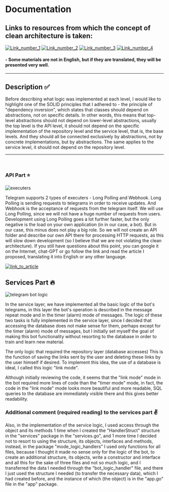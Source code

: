 # Documentation

## Links to resources from which the concept of clean architecture is taken:

[![Link_number_1](https://img.shields.io/badge/Link_number_1-FF5555)](https://golang-blog.blogspot.com/2021/04/basic-project-layout-go-application.html)
[![Link_number_2](https://img.shields.io/badge/Link_number_2-FF00FF)](https://github.com/golang-standards/project-layout)
[![Link_number_3](https://img.shields.io/badge/Link_number_3-800085)](https://github.com/olezhek28/clean-architecture/tree/main)
[![Link_number_4](https://img.shields.io/badge/Link_number_4-0000FF)](https://habr.com/ru/companies/inDrive/articles/690088/)

#### - Some materials are not in English, but if they are translated, they will be presented very well.

---

## Description :white_check_mark:

Before describing what logic was implemented at each level, I would like to highlight one of 
the SOLID principles that I adhered to - the principle of "dependency inversion", which states 
that classes should depend on abstractions, not on specific details. In other words, this means 
that top-level abstractions should not depend on lower-level abstractions, usually the top level 
is the API level, it should not depend on the specific implementation of the repository level 
and the service level, that is, the base levels. And they should all be connected exclusively 
by abstractions, not by concrete implementations, but by abstractions. The same applies to the 
service level, it should not depend on the repository level.

--- 
<br>

### API Part :star:

![executers](https://github.com/user-attachments/assets/77c8b9bb-4f8d-452d-ba4e-767299d67425)

Telegram supports 2 types of executers - Long Polling and Webhook.
Long Polling is sending requests to telegrams in order to receive
updates. And Webhook is the acceptance of requests from the telegram itself. 
We  will use Long Polling, since we will not have a huge
number of requests from users. Development using Long Polling goes a lot further faster, 
but the only negative is the load on your own application (in
in our case, a bot). But in our case, this minus does not play a big role.
So we will not create an API folder and describe our own API there for processing 
HTTP requests, as this will slow down development (so I believe that we are not 
violating the clean architecture). If you still have questions about this point, 
you can google it on the Internet, chat-GPT or go follow the link and 
read the article I proposed, translating it into English or any other language.

[![link_to_article](https://img.shields.io/badge/link_to_article-119812)](https://grammy.dev/ru/guide/deployment-types)

## Services Part :fire:

![telegram bot logic](https://github.com/user-attachments/assets/ad39202f-0859-4878-96cd-90bedcf9fa63)

In the service layer, we have implemented all the basic logic of the bot's telegrams, 
in this layer the bot's operation is described in the message repeat mode and in the 
timer (alarm) mode of messages. The logic of these two tasks is fully implemented in 
the service layer, since I decided that accessing the database does not make sense for them,
perhaps except for the timer (alarm) mode of messages, but I initially set myself the goal 
of making this bot functionality without resorting to the database in order to train 
and learn new material.

The only logic that required the repository layer (database accesses) This is the 
function of saving the links sent by the user and deleting these links by the user 
himself if desired. To implement this idea, the use of a database is ideal, I called 
this logic "link mode".

Although initially reviewing the code, it seems that the "link mode" mode in the bot 
required more lines of code than the "timer mode" mode, in fact, the code in the "link mode" 
mode looks more beautiful and more readable, SQL queries to the database are immediately 
visible there and this gives better readability.

### Additional comment (required reading) to the services part :v:

Also, in the implementation of the service logic, I used access through the object and 
its methods 1 time when I created the "HandlerStruct" structure in the "services" package 
in the "services.go", and 1 more time I decided not to resort to using the structure, its 
objects, interfaces and methods, instead, in the package "mode_logic_handlers" I used only 
functions for all files, because I thought it made no sense only for the logic of the bot, 
to create an additional structure, its objects, write a constructor and interface and all 
this for the sake of three files and not so much logic, and I transferred the data I needed 
through the "bot_logic_handler" file, and there I just used the structure I needed (to 
transfer the necessary data), which I had created before, and the instance of which (the 
object) is in the "app.go" file in the "app" package.
